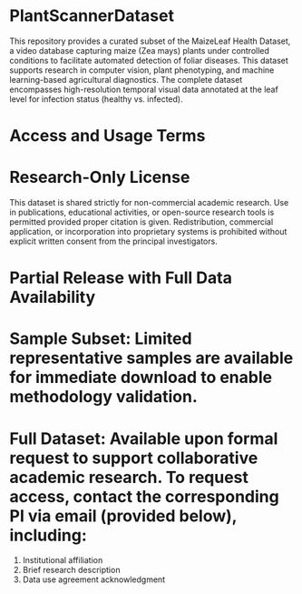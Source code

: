 # PlantScannerDataset
This repository provides a curated subset of the MaizeLeaf Health Dataset, a video database capturing maize (Zea mays) plants under controlled conditions to facilitate automated detection of foliar diseases. This dataset supports research in computer vision, plant phenotyping, and machine learning-based agricultural diagnostics. The complete dataset encompasses high-resolution temporal visual data annotated at the leaf level for infection status (healthy vs. infected).
# Access and Usage Terms
# Research-Only License
This dataset is shared strictly for non-commercial academic research. Use in publications, educational activities, or open-source research tools is permitted provided proper citation is given. Redistribution, commercial application, or incorporation into proprietary systems is prohibited without explicit written consent from the principal investigators.

# Partial Release with Full Data Availability

# Sample Subset: Limited representative samples are available for immediate download to enable methodology validation.

# Full Dataset: Available upon formal request to support collaborative academic research. To request access, contact the corresponding PI via email (provided below), including:

1. Institutional affiliation
2. Brief research description
3. Data use agreement acknowledgment
